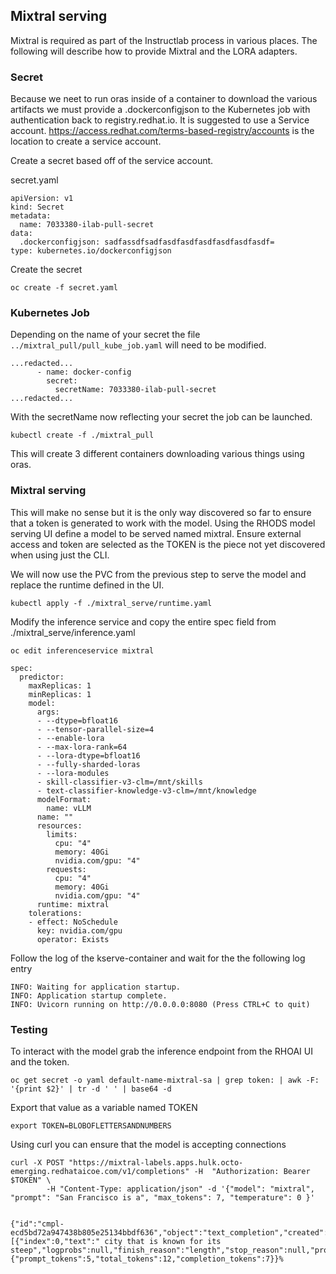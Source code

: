 ## Mixtral serving
Mixtral is required as part of the Instructlab process in various places. The following will describe how to provide Mixtral and the LORA adapters.

### Secret
Because we neet to run oras inside of a container to download the various artifacts we must provide a .dockerconfigjson to the Kubernetes job with authentication back to registry.redhat.io.
It is suggested to use a Service account. https://access.redhat.com/terms-based-registry/accounts is the location to create a service account.

Create a secret based off of the service account.

secret.yaml

```
apiVersion: v1
kind: Secret
metadata:
  name: 7033380-ilab-pull-secret
data:
  .dockerconfigjson: sadfassdfsadfasdfasdfasdfasdfasdfasdf=
type: kubernetes.io/dockerconfigjson
```

Create the secret

```
oc create -f secret.yaml
```

### Kubernetes Job
Depending on the name of your secret the file `../mixtral_pull/pull_kube_job.yaml` will need to be modified.

```
...redacted...
      - name: docker-config
        secret:
          secretName: 7033380-ilab-pull-secret
...redacted...
```

With the secretName now reflecting your secret the job can be launched.

```
kubectl create -f ./mixtral_pull
```

This will create 3 different containers downloading various things using oras.

### Mixtral serving
This will make no sense but it is the only way discovered so far to ensure that a token is generated to work with the model. Using the RHODS model serving UI define a model to be served named mixtral. Ensure external access and token are selected as the TOKEN is the piece not yet discovered when using just the CLI.

We will now use the PVC from the previous step to serve the model and replace the runtime defined in the UI.

```
kubectl apply -f ./mixtral_serve/runtime.yaml
```

Modify the inference service and copy the entire spec field from ./mixtral_serve/inference.yaml

```
oc edit inferenceservice mixtral
```

```
spec:
  predictor:
    maxReplicas: 1
    minReplicas: 1
    model:
      args:
      - --dtype=bfloat16
      - --tensor-parallel-size=4
      - --enable-lora
      - --max-lora-rank=64
      - --lora-dtype=bfloat16
      - --fully-sharded-loras
      - --lora-modules
      - skill-classifier-v3-clm=/mnt/skills
      - text-classifier-knowledge-v3-clm=/mnt/knowledge
      modelFormat:
        name: vLLM
      name: ""
      resources:
        limits:
          cpu: "4"
          memory: 40Gi
          nvidia.com/gpu: "4"
        requests:
          cpu: "4"
          memory: 40Gi
          nvidia.com/gpu: "4"
      runtime: mixtral
    tolerations:
    - effect: NoSchedule
      key: nvidia.com/gpu
      operator: Exists
```


Follow the log of the kserve-container and wait for the the following log entry

```
INFO: Waiting for application startup.
INFO: Application startup complete.
INFO: Uvicorn running on http://0.0.0.0:8080 (Press CTRL+C to quit)
```


### Testing
To interact with the model grab the inference endpoint from the RHOAI UI and the token.

```
oc get secret -o yaml default-name-mixtral-sa | grep token: | awk -F: '{print $2}' | tr -d ' ' | base64 -d
```

Export that value as a variable named TOKEN

```
export TOKEN=BLOBOFLETTERSANDNUMBERS
```

Using curl you can ensure that the model is accepting connections
```
curl -X POST "https://mixtral-labels.apps.hulk.octo-emerging.redhataicoe.com/v1/completions" -H  "Authorization: Bearer $TOKEN" \
        -H "Content-Type: application/json" -d '{"model": "mixtral", "prompt": "San Francisco is a", "max_tokens": 7, "temperature": 0 }'


{"id":"cmpl-ecd5bd72a947438b805e25134bbdf636","object":"text_completion","created":1730231625,"model":"mixtral","choices":[{"index":0,"text":" city that is known for its steep","logprobs":null,"finish_reason":"length","stop_reason":null,"prompt_logprobs":null}],"usage":{"prompt_tokens":5,"total_tokens":12,"completion_tokens":7}}%
```
